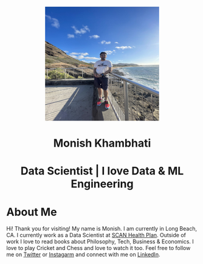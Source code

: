 <p align="center">
  <img 
    width="300"
    height="300"
    src="https://github.com/moni2096/moni2096.github.io/blob/main/images/profile%20picture.jpg"
  >
</p>

<h1 align="center">Monish Khambhati</h1>

<h1 align="center">Data Scientist | I love Data & ML Engineering </h1>

# About Me
Hi! Thank you for visiting! My name is Monish. I am currently in Long Beach, CA. I currently work as a Data Scientist at [SCAN Health Plan](https://www.scanhealthplan.com/). Outside of work I love to read books about Philosophy, Tech, Business & Economics. I love to play Cricket and Chess and love to watch it too. Feel free to follow me on [Twitter](https://twitter.com/moni2096) or [Instagarm](https://www.instagram.com/monish_khambhati/) and connect with me on [LinkedIn](https://www.linkedin.com/in/monish-khambhati/).
